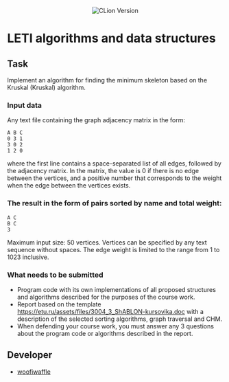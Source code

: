 <p align = "center">
  <img src = "https://img.shields.io/badge/Label?style=plastic&logo=Qt%20Creator&logoColor=green&label=5.0.2&labelColor=grey&color=green" alt = "CLion Version">
</p>

# LETI algorithms and data structures

## Task
Implement an algorithm for finding the minimum skeleton based on the Kruskal (Kruskal) algorithm.

### Input data
Any text file containing the graph adjacency matrix in the form:
~~~
A B C
0 3 1
3 0 2
1 2 0
~~~
where the first line contains a space-separated list of all edges, followed by the adjacency matrix. In the matrix, the value is 0 if there is no edge between the vertices, and a positive number that corresponds to the weight when the edge between the vertices exists.

### The result in the form of pairs sorted by name and total weight:
~~~
A C
B C
3
~~~
Maximum input size: 50 vertices. Vertices can be specified by any text sequence without spaces. The edge weight is limited to the range from 1 to 1023 inclusive.

### What needs to be submitted
* Program code with its own implementations of all proposed structures and algorithms described for the purposes of the course work.
* Report based on the template https://etu.ru/assets/files/3004_3_ShABLON-kursovika.doc with a description of the selected sorting algorithms, graph traversal and CHM.
* When defending your course work, you must answer any 3 questions about the program code or algorithms described in the report.
 
 ## Developer

*  [woofiwaffle](https://github.com/woofiwaffle)
